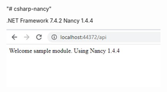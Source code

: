 "# csharp-nancy" 


.NET Framework 7.4.2
Nancy 1.4.4

![alt text](https://github.com/raidymachadohub/csharp-nancy/blob/master/localhost.jpg)
